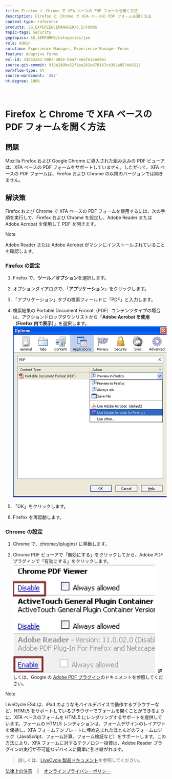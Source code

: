 ```yaml
---
title: Firefox と Chrome で XFA ベースの PDF フォームを開く方法
description: Firefox と Chrome で XFA ベースの PDF フォームを開く方法
content-type: reference
products: SG_EXPERIENCEMANAGER/6.5/FORMS
topic-tags: Security
geptopics: SG_AEMFORMS/categories/jee
role: Admin
solution: Experience Manager, Experience Manager Forms
feature: Adaptive Forms
exl-id: 31b52a82-5062-403e-bba7-e6a7e32ee961
source-git-commit: 913e249ba52f1ee262ed78167ce3b2a857e86213
workflow-type: ht
source-wordcount: '287'
ht-degree: 100%

---
```


# Firefox と Chrome で XFA ベースの PDF フォームを開く方法

## 問題

Mozilla Firefox および Google Chrome に導入された組み込みの PDF ビューアは、XFA ベースの PDF フォームをサポートしていません。したがって、XFA ベースの PDF フォームは、Firefox および Chrome の以降のバージョンでは開きません。

## 解決策

Firefox および Chrome で XFA ベースの PDF フォームを使用するには、次の手順を実行して、Firefox および Chrome を設定し、Adobe Reader または Adobe Acrobat を使用して PDF を開きます。

>[!NOTE]
> 
> Adobe Reader または Adobe Acrobat がマシンにインストールされていることを確認します。

### Firefox の設定

1. Firefox で、**ツール／オプション**&#x200B;を選択します。

1. オプションダイアログで、「**アプリケーション**」をクリックします。

1. 「アプリケーション」タブの検索フィールドに「PDF」と入力します。

1. 検索結果の Portable Document Format（PDF）コンテンツタイプの場合は、アクションドロップダウンリストから「**Adobe Acrobat を使用（Firefox 内で表示）**」を選択します。
   ![Adobe Acrobat を使用](/help/forms/using/assets/use-adobe-acrobat.png)
1. 「OK」をクリックします。

1. Firefox を再起動します。

### Chrome の設定

1. Chrome で、chrome://plugins/ に移動します。

1. Chrome PDF ビューアで「無効にする」をクリックしてから、Adobe PDF プラグインで「有効にする」をクリックします。
   ![Chrome PDF ビューア](/help/forms/using/assets/chrome-image.png)
詳しくは、Google の [Adobe PDF プラグイン](https://support.google.com/chrome/?hl=en&visit_id=638803785294106945-2276548125&rd=4&topic=3421431#topic=7439538)のドキュメントを参照してください。

>[!NOTE]
> 
> LiveCycle ES4 は、iPad のようなモバイルデバイスで動作するブラウザーなど、HTML5 をサポートしているブラウザーでフォームを開くことができるように、XFA ベースのフォームを HTML5 にレンダリングするサポートを提供しています。フォームの HTML5 レンディションは、フォームデザインのレイアウトを保持し、XFA フォームテンプレートに埋め込まれたほとんどのフォームロジック（JavaScript、フォーム計算、フォーム検証など）をサポートします。この方法により、XFA フォームに対するテクノロジー投資は、Adobe Reader プラグインの実行が不可能なデバイスに簡単に引き継がれます。
> >詳しくは、[LiveCycle 製品ドキュメント](https://business.adobe.com/jp/products/experience-manager/forms/aem-forms.html)を参照してください。

[法律上の注意](https://chl-author-preview.corp.adobe.com/content/help/en/legal/legal-notices.html)    |    [オンラインプライバシーポリシー](https://www.adobe.com/jp/privacy.html)
